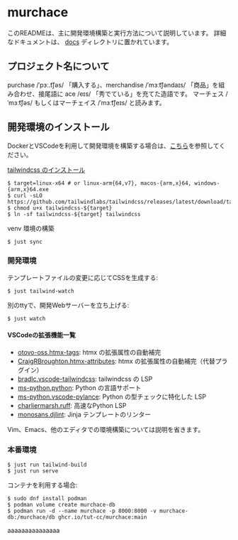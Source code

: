 # murchace

このREADMEは、主に開発環境構築と実行方法について説明しています。
詳細なドキュメントは、 [docs](/docs) ディレクトリに置かれています。

## プロジェクト名について

purchase /ˈpɜː.t͡ʃəs/ 「購入する」、merchandise /ˈmɜːt͡ʃəndaɪs/ 「商品」を組み合わせ、接尾語に ace /eɪs/ 「秀でている」を充てた造語です。
マーチェス /ˈmɜːt͡ʃəs/ もしくはマーチェイス /ˈmɜːt͡ʃeɪs/ と読みます。

## 開発環境のインストール

DockerとVSCodeを利用して開発環境を構築する場合は、[こちら](.devcontainer/docker-vscode.md)を参照してください。 

[tailwindcss のインストール](https://tailwindcss.com/blog/standalone-cli)

```
$ target=linux-x64 # or linux-arm{64,v7}, macos-{arm,x}64, windows-{arm,x}64.exe
$ curl -sLO https://github.com/tailwindlabs/tailwindcss/releases/latest/download/tailwindcss-${target}
$ chmod u+x tailwindcss-${target}
$ ln -sf tailwindcss-${target} tailwindcss
```

venv 環境の構築

```
$ just sync
```

### 開発環境

テンプレートファイルの変更に応じてCSSを生成する:

```
$ just tailwind-watch
```

別のttyで、開発Webサーバーを立ち上げる:

```
$ just watch
```

#### VSCodeの拡張機能一覧

- [otovo-oss.htmx-tags](https://marketplace.visualstudio.com/items?itemName=otovo-oss.htmx-tags): htmx の拡張属性の自動補完
- [CraigRBroughton.htmx-attributes](https://marketplace.visualstudio.com/items?itemName=CraigRBroughton.htmx-attributes): htmx の拡張属性の自動補完（代替プラグイン）
- [bradlc.vscode-tailwindcss](https://marketplace.visualstudio.com/items?itemName=bradlc.vscode-tailwindcss): tailwindcss の LSP
- [ms-python.python](https://marketplace.visualstudio.com/items?itemName=ms-python.python): Python の言語サポート
- [ms-python.vscode-pylance](https://marketplace.visualstudio.com/items?itemName=ms-python.vscode-pylance): Python の型チェックに特化した LSP
- [charliermarsh.ruff](https://marketplace.visualstudio.com/items?itemName=charliermarsh.ruff): 高速なPython LSP
- [monosans.djlint](https://marketplace.visualstudio.com/items?itemName=monosans.djlint): Jinja テンプレートのリンター

Vim、Emacs、他のエディタでの環境構築については説明を省きます。

### 本番環境

```
$ just run tailwind-build
$ just run serve
```

コンテナを利用する場合:
```
$ sudo dnf install podman
$ podman volume create murchace-db
$ podman run -d --name murchace -p 8000:8000 -v murchace-db:/murchace/db ghcr.io/tut-cc/murchace:main
```
aaaaaaaaaaaaaaa